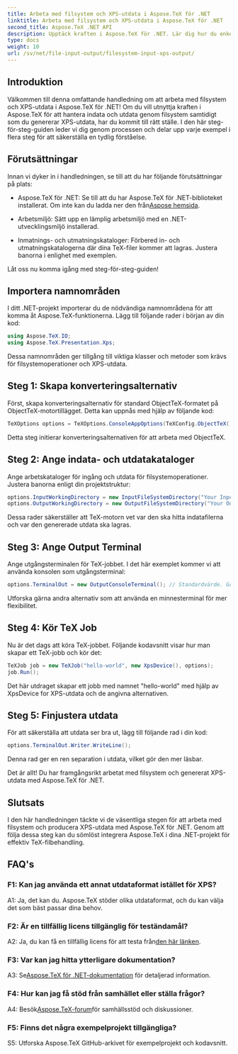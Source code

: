 ```yaml
---
title: Arbeta med filsystem och XPS-utdata i Aspose.TeX för .NET
linktitle: Arbeta med filsystem och XPS-utdata i Aspose.TeX för .NET
second_title: Aspose.TeX .NET API
description: Upptäck kraften i Aspose.TeX för .NET. Lär dig hur du enkelt hanterar filsystem och genererar XPS-utdata i den här omfattande handledningen.
type: docs
weight: 10
url: /sv/net/file-input-output/filesystem-input-xps-output/
---
```

## Introduktion

Välkommen till denna omfattande handledning om att arbeta med filsystem och XPS-utdata i Aspose.TeX för .NET! Om du vill utnyttja kraften i Aspose.TeX för att hantera indata och utdata genom filsystem samtidigt som du genererar XPS-utdata, har du kommit till rätt ställe. I den här steg-för-steg-guiden leder vi dig genom processen och delar upp varje exempel i flera steg för att säkerställa en tydlig förståelse.

## Förutsättningar

Innan vi dyker in i handledningen, se till att du har följande förutsättningar på plats:

-  Aspose.TeX för .NET: Se till att du har Aspose.TeX för .NET-biblioteket installerat. Om inte kan du ladda ner den från[Aspose hemsida](https://releases.aspose.com/tex/net/).

- Arbetsmiljö: Sätt upp en lämplig arbetsmiljö med en .NET-utvecklingsmiljö installerad.

- Inmatnings- och utmatningskataloger: Förbered in- och utmatningskatalogerna där dina TeX-filer kommer att lagras. Justera banorna i enlighet med exemplen.

Låt oss nu komma igång med steg-för-steg-guiden!

## Importera namnområden

I ditt .NET-projekt importerar du de nödvändiga namnområdena för att komma åt Aspose.TeX-funktionerna. Lägg till följande rader i början av din kod:

```csharp
using Aspose.TeX.IO;
using Aspose.TeX.Presentation.Xps;
```

Dessa namnområden ger tillgång till viktiga klasser och metoder som krävs för filsystemoperationer och XPS-utdata.

## Steg 1: Skapa konverteringsalternativ

Först, skapa konverteringsalternativ för standard ObjectTeX-formatet på ObjectTeX-motortillägget. Detta kan uppnås med hjälp av följande kod:

```csharp
TeXOptions options = TeXOptions.ConsoleAppOptions(TeXConfig.ObjectTeX());
```

Detta steg initierar konverteringsalternativen för att arbeta med ObjectTeX.

## Steg 2: Ange indata- och utdatakataloger

Ange arbetskataloger för ingång och utdata för filsystemoperationer. Justera banorna enligt din projektstruktur:

```csharp
options.InputWorkingDirectory = new InputFileSystemDirectory("Your Input Directory");
options.OutputWorkingDirectory = new OutputFileSystemDirectory("Your Output Directory");
```

Dessa rader säkerställer att TeX-motorn vet var den ska hitta indatafilerna och var den genererade utdata ska lagras.

## Steg 3: Ange Output Terminal

Ange utgångsterminalen för TeX-jobbet. I det här exemplet kommer vi att använda konsolen som utgångsterminal:

```csharp
options.TerminalOut = new OutputConsoleTerminal(); // Standardvärde. Godtyckligt uppdrag.
```

Utforska gärna andra alternativ som att använda en minnesterminal för mer flexibilitet.

## Steg 4: Kör TeX Job

Nu är det dags att köra TeX-jobbet. Följande kodavsnitt visar hur man skapar ett TeX-jobb och kör det:

```csharp
TeXJob job = new TeXJob("hello-world", new XpsDevice(), options);
job.Run();
```

Det här utdraget skapar ett jobb med namnet "hello-world" med hjälp av XpsDevice for XPS-utdata och de angivna alternativen.

## Steg 5: Finjustera utdata

För att säkerställa att utdata ser bra ut, lägg till följande rad i din kod:

```csharp
options.TerminalOut.Writer.WriteLine();
```

Denna rad ger en ren separation i utdata, vilket gör den mer läsbar.

Det är allt! Du har framgångsrikt arbetat med filsystem och genererat XPS-utdata med Aspose.TeX för .NET.

## Slutsats

I den här handledningen täckte vi de väsentliga stegen för att arbeta med filsystem och producera XPS-utdata med Aspose.TeX för .NET. Genom att följa dessa steg kan du sömlöst integrera Aspose.TeX i dina .NET-projekt för effektiv TeX-filbehandling.

## FAQ's

### F1: Kan jag använda ett annat utdataformat istället för XPS?

A1: Ja, det kan du. Aspose.TeX stöder olika utdataformat, och du kan välja det som bäst passar dina behov.

### F2: Är en tillfällig licens tillgänglig för teständamål?

 A2: Ja, du kan få en tillfällig licens för att testa från[den här länken](https://purchase.aspose.com/temporary-license/).

### F3: Var kan jag hitta ytterligare dokumentation?

 A3: Se[Aspose.TeX för .NET-dokumentation](https://reference.aspose.com/tex/net/) för detaljerad information.

### F4: Hur kan jag få stöd från samhället eller ställa frågor?

 A4: Besök[Aspose.TeX-forum](https://forum.aspose.com/c/tex/47)för samhällsstöd och diskussioner.

### F5: Finns det några exempelprojekt tillgängliga?

S5: Utforska Aspose.TeX GitHub-arkivet för exempelprojekt och kodavsnitt.